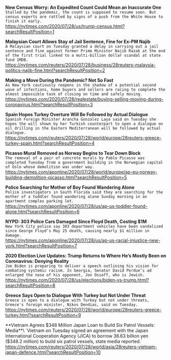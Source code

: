 **New Census Worry: An Expedited Count Could Mean an Inaccurate One**\
`Stalled by the pandemic, the count is supposed to resume soon. But census experts are rattled by signs of a push from the White House to finish it early.`\
https://nytimes.com/2020/07/28/us/trump-census.html?searchResultPosition=1

**Malaysian Court Allows Stay of Jail Sentence, Fine for Ex-PM Najib**\
`A Malaysian court on Tuesday granted a delay in carrying out a jail sentence and fine against former Prime Minister Najib Razak at the end of the first trial linked to a multi-billion dollar scandal at state fund 1MDB.`\
https://nytimes.com/reuters/2020/07/28/business/28reuters-malaysia-politics-najib-fine.html?searchResultPosition=2

**Making a Move During the Pandemic? Not So Fast**\
`As New York cautiously reopens in the shadow of a potential second wave of infections, home buyers and sellers are racing to complete the almost impossible task of closing on time and safely moving.`\
https://nytimes.com/2020/07/28/realestate/buying-selling-moving-during-coronavirus.html?searchResultPosition=3

**Spain Hopes Turkey Overture Will Be Followed by Actual Dialogue**\
`Spanish Foreign Minister Arancha Gonzalez Laya said on Tuesday she hopes the will shown by her Turkish counterpart to open a dialogue on oil drilling in the Eastern Mediterranean will be followed by actual dialogue.`\
https://nytimes.com/reuters/2020/07/28/world/europe/28reuters-greece-turkey-spain.html?searchResultPosition=4

**Picasso Mural Removed as Norway Begins to Tear Down Block**\
`The removal of a pair of concrete murals by Pablo Picasso was completed Tuesday from a government building in the Norwegian capital of Oslo whose demolition was under way.`\
https://nytimes.com/aponline/2020/07/28/world/europe/ap-eu-norway-building-demolition-picasso.html?searchResultPosition=5

**Police Searching for Mother of Boy Found Wandering Alone**\
`Police investigators in South Florida said they are searching for the mother of a toddler found wandering alone Sunday morning in an apartment complex parking lot.`\
https://nytimes.com/aponline/2020/07/28/us/ap-us-toddler-found-alone.html?searchResultPosition=6

**NYPD: 303 Police Cars Damaged Since Floyd Death, Costing $1M**\
`New York City police say 303 department vehicles have been vandalized since George Floyd’s May 25 death, causing nearly $1 million in damage.`\
https://nytimes.com/aponline/2020/07/28/us/ap-us-racial-injustice-new-york.html?searchResultPosition=7

**2020 Election Live Updates: Trump Returns to Where He’s Mostly Been on Coronavirus: Denying Reality**\
`Joe Biden is preparing to deliver a speech outlining his vision for combating systemic racism. In Georgia, Senator David Perdue’s ad enlarged the nose of his opponent, Jon Ossoff, who is Jewish.`\
https://nytimes.com/2020/07/28/us/elections/biden-vs-trump.html?searchResultPosition=8

**Greece Says Open to Dialogue With Turkey but Not Under Threat**\
`Greece is open to a dialogue with Turkey but not under threats, Greece's foreign minister, Nikos Dendias, said on Tuesday.`\
https://nytimes.com/reuters/2020/07/28/world/europe/28reuters-greece-turkey.html?searchResultPosition=9

**Vietnam Agrees $348 Million Japan Loan to Build Six Patrol Vessels: Media**\
`Vietnam on Tuesday signed an agreement with the Japan International Cooperation Agency (JICA) to borrow 36.63 billion yen ($348.2 million) to build six patrol vessels, state media reported.`\
https://nytimes.com/reuters/2020/07/28/world/asia/28reuters-vietnam-japan-defence.html?searchResultPosition=10

